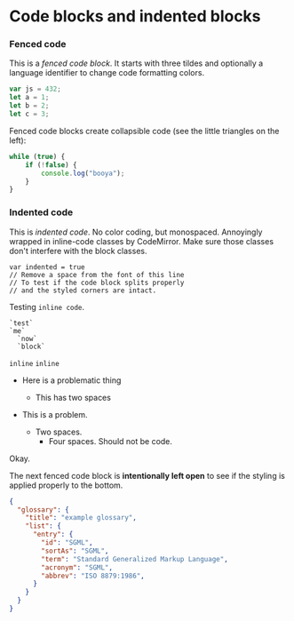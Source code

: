 # Code blocks and indented blocks

### Fenced code

This is a _fenced code block_. It starts with three tildes and optionally a language identifier to change code formatting colors.

```javascript
var js = 432;
let a = 1;
let b = 2;
let c = 3;
```

Fenced code blocks create collapsible code (see the little triangles on the left):

```js
while (true) {
    if (!false) {
        console.log("booya");
    }
}
```

### Indented code

This is _indented code_. No color coding, but monospaced. Annoyingly wrapped in inline-code classes by CodeMirror. Make sure those classes don't interfere with the block classes.

    var indented = true
    // Remove a space from the font of this line
    // To test if the code block splits properly
    // and the styled corners are intact.

Testing `inline code`.

    `test`
    `me`
      `now`
      `block`
   `inline`
   `inline`

- Here is a problematic thing
  - This has two spaces

- This is a problem.
  - Two spaces.
    - Four spaces. Should not be code.

Okay.

The next fenced code block is **intentionally left open** to see if the styling is applied properly to the bottom.

```json
{
  "glossary": {
    "title": "example glossary",
    "list": {
      "entry": {
        "id": "SGML",
        "sortAs": "SGML",
        "term": "Standard Generalized Markup Language",
        "acronym": "SGML",
        "abbrev": "ISO 8879:1986",
      }
    }
  }
}
